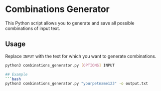 # Combinations Generator

This Python script allows you to generate and save all possible combinations of input text.

## Usage

Replace `INPUT` with the text for which you want to generate combinations.

```bash
python3 combinations_generator.py [OPTIONS] INPUT

## Example
```bash
python3 combinations_generator.py "yourpetname123" -o output.txt
